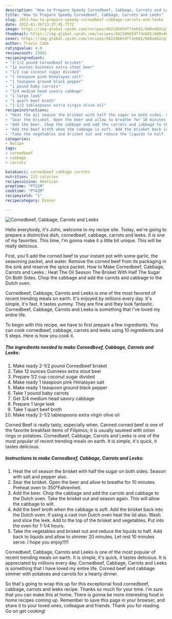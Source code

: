 ```yaml
---
description: "How to Prepare Speedy Cornedbeef, Cabbage, Carrots and Leeks"
title: "How to Prepare Speedy Cornedbeef, Cabbage, Carrots and Leeks"
slug: 2451-how-to-prepare-speedy-cornedbeef-cabbage-carrots-and-leeks
date: 2022-01-26T13:37:45.777Z
image: https://img-global.cpcdn.com/recipes/d423d665dff3eb81/680x482cq70/cornedbeef-cabbage-carrots-and-leeks-recipe-main-photo.jpg
thumbnail: https://img-global.cpcdn.com/recipes/d423d665dff3eb81/680x482cq70/cornedbeef-cabbage-carrots-and-leeks-recipe-main-photo.jpg
cover: https://img-global.cpcdn.com/recipes/d423d665dff3eb81/680x482cq70/cornedbeef-cabbage-carrots-and-leeks-recipe-main-photo.jpg
author: Travis Cobb
ratingvalue: 4.8
reviewcount: 23881
recipeingredient:
- "2-1/2 pound Cornedbeef brisket"
- "12 ounces Guinness extra stout beer"
- "1/2 cup coconut sugar divided"
- "1 teaspoon pink Himalayan salt"
- "1 teaspoon ground black pepper"
- "1 pound baby carrots"
- "3/4 medium head savory cabbage"
- "1 large leek"
- "1 quart beef broth"
- "2-1/2 tablespoons extra virgin olive oil"
recipeinstructions:
- "Heat the oil season the brisket with half the sugar on both sides. Season with salt and pepper also."
- "Sear the brisket. Open the beer and allow to breathe for 10 minutes. Preheat oven to 350°Fahrenheit."
- "Add the beer. Chop the cabbage and add the carrots and cabbage to the Dutch oven. Take the brisket out and season again. This will allow the cabbage to wilt."
- "Add the beef broth when the cabbage is soft. Add the brisket back into the Dutch oven. If using a cast iron Dutch oven heat the lid also. Wash and slice the leek. Add to the top of the brisket and vegetables. Put into the oven for 1-1/4 hours."
- "Take the vegetables and brisket out and reduce the liquids to half. Add back to liquids and allow to simmer 20 minutes. Let rest 10 minutes serve. I hope you enjoy!!!!!"
categories:
- Recipe
tags:
- cornedbeef
- cabbage
- carrots

katakunci: cornedbeef cabbage carrots 
nutrition: 113 calories
recipecuisine: American
preptime: "PT21M"
cooktime: "PT42M"
recipeyield: "1"
recipecategory: Dinner

---
```



![Cornedbeef, Cabbage, Carrots and Leeks](https://img-global.cpcdn.com/recipes/d423d665dff3eb81/680x482cq70/cornedbeef-cabbage-carrots-and-leeks-recipe-main-photo.jpg)

Hello everybody, it's John, welcome to my recipe site. Today, we're going to prepare a distinctive dish, cornedbeef, cabbage, carrots and leeks. It is one of my favorites. This time, I'm gonna make it a little bit unique. This will be really delicious.

First, you&#39;ll add the corned beef to your instant pot with some garlic, the seasoning packet, and water. Remove the corned beef from its packaging in the sink and reserve the spice packet. How to Make Cornedbeef, Cabbage, Carrots and Leeks : Heat The Oil Season The Brisket With Half The Sugar On Both Sides. Chop the cabbage and add the carrots and cabbage to the Dutch oven.

Cornedbeef, Cabbage, Carrots and Leeks is one of the most favored of recent trending meals on earth. It's enjoyed by millions every day. It's simple, it's fast, it tastes yummy. They are fine and they look fantastic. Cornedbeef, Cabbage, Carrots and Leeks is something that I've loved my entire life.


To begin with this recipe, we have to first prepare a few ingredients. You can cook cornedbeef, cabbage, carrots and leeks using 10 ingredients and 5 steps. Here is how you cook it.

<!--inarticleads1-->

##### The ingredients needed to make Cornedbeef, Cabbage, Carrots and Leeks:

1. Make ready 2-1/2 pound Cornedbeef brisket
1. Take 12 ounces Guinness extra stout beer
1. Prepare 1/2 cup coconut sugar divided
1. Make ready 1 teaspoon pink Himalayan salt
1. Make ready 1 teaspoon ground black pepper
1. Take 1 pound baby carrots
1. Get 3/4 medium head savory cabbage
1. Prepare 1 large leek
1. Take 1 quart beef broth
1. Make ready 2-1/2 tablespoons extra virgin olive oil


Corned Beef is really tasty, especially when. Canned corned beef is one of the favorite breakfast items of Filipinos; it is usually sauteed with onion rings or potatoes. Cornedbeef, Cabbage, Carrots and Leeks is one of the most popular of recent trending meals on earth. It is simple, it&#39;s quick, it tastes delicious. 

<!--inarticleads2-->

##### Instructions to make Cornedbeef, Cabbage, Carrots and Leeks:

1. Heat the oil season the brisket with half the sugar on both sides. Season with salt and pepper also.
1. Sear the brisket. Open the beer and allow to breathe for 10 minutes. Preheat oven to 350°Fahrenheit.
1. Add the beer. Chop the cabbage and add the carrots and cabbage to the Dutch oven. Take the brisket out and season again. This will allow the cabbage to wilt.
1. Add the beef broth when the cabbage is soft. Add the brisket back into the Dutch oven. If using a cast iron Dutch oven heat the lid also. Wash and slice the leek. Add to the top of the brisket and vegetables. Put into the oven for 1-1/4 hours.
1. Take the vegetables and brisket out and reduce the liquids to half. Add back to liquids and allow to simmer 20 minutes. Let rest 10 minutes serve. I hope you enjoy!!!!!


Cornedbeef, Cabbage, Carrots and Leeks is one of the most popular of recent trending meals on earth. It is simple, it&#39;s quick, it tastes delicious. It is appreciated by millions every day. Cornedbeef, Cabbage, Carrots and Leeks is something that I have loved my entire life. Corned beef and cabbage simmer with potatoes and carrots for a hearty dinner. 

So that's going to wrap this up for this exceptional food cornedbeef, cabbage, carrots and leeks recipe. Thanks so much for your time. I'm sure that you can make this at home. There is gonna be more interesting food in home recipes coming up. Remember to save this page in your browser, and share it to your loved ones, colleague and friends. Thank you for reading. Go on get cooking!
